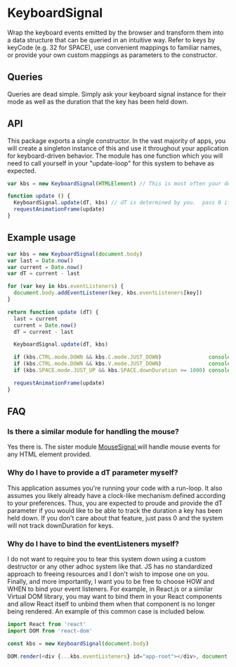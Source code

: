 # KeyboardSignal

Wrap the keyboard events emitted by the browser and transform them into a data structure that can be queried in an intuitive way.  Refer to keys by keyCode (e.g. 32 for SPACE), use convenient mappings to familiar names, or provide your own custom mappings as parameters to the constructor.

## Queries

Queries are dead simple.  Simply ask your keyboard signal instance for their mode as well as the duration that the key has been held down.

## API

This package exports a single constructor.  In the vast majority of apps, you will create a singleton instance of this and use it throughout your application for keyboard-driven behavior.  The module has one function which you will need to call yourself in your "update-loop" for this system to behave as expected.

```javascript
var kbs = new KeyboardSignal(HTMLElement) // This is most often your document body

function update () {
  KeyboardSignal.update(dT, kbs) // dT is determined by you.  pass 0 if you don't care about downDuration for keys
  requestAnimationFrame(update)
}
```

## Example usage

```javascript
var kbs = new KeyboardSignal(document.body)
var last = Date.now()
var current = Date.now()
var dT = current - last

for (var key in kbs.eventListeners) {
  document.body.addEventListener(key, kbs.eventListeners[key])
}

return function update (dT) {
  last = current
  current = Date.now()
  dT = current - last

  KeyboardSignal.update(dT, kbs)

  if (kbs.CTRL.mode.DOWN && kbs.C.mode.JUST_DOWN)               console.log('Copy!')
  if (kbs.CTRL.mode.DOWN && kbs.V.mode.JUST_DOWN)               console.log('Paste!')
  if (kbs.SPACE.mode.JUST_UP && kbs.SPACE.downDuration >= 1000) console.log('fire the missiles')

  requestAnimationFrame(update)
}
```

## FAQ
### Is there a similar module for handling the mouse?
Yes there is.  The sister module [MouseSignal ](https://github.com/stevekane/mouse-signal) will handle mouse events for any HTML element provided.

### Why do I have to provide a dT parameter myself?
This application assumes you're running your code with a run-loop.  It also assumes you likely already have a clock-like mechanism defined according to your preferences.  Thus, you are expected to proude and provide the dT parameter if you would like to be able to track the duration a key has been held down.  If you don't care about that feature, just pass 0 and the system will not track downDuration for keys.

### Why do I have to bind the eventListeners myself?
I do not want to require you to tear this system down using a custom destructor or any other adhoc system like that.  JS has no standardized approach to freeing resources and I don't wish to impose one on you.  Finally, and more importantly, I want you to be free to choose HOW and WHEN to bind your event listeners.  For example, in React.js or a similar Virtual DOM library, you may want to bind them in your React components and allow React itself to unbind them when that component is no longer being rendered.  An example of this common case is included below.

```javascript
import React from 'react'
import DOM from 'react-dom'

const kbs = new KeyboardSignal(document.body)

DOM.render(<div {...kbs.eventListeners} id="app-root"></div>, document.body)
```
